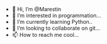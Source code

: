 - 👋 Hi, I’m @Marestin
- 👀 I’m interested in programmation...
- 🌱 I’m currently learning Python..
- 💞️ I’m looking to collaborate on git...
- 📫 How to reach me cool...

<!---
Marestin/Marestin is a ✨ special ✨ repository because its `README.md` (this file) appears on your GitHub profile.
You can click the Preview link to take a look at your changes.
--->
